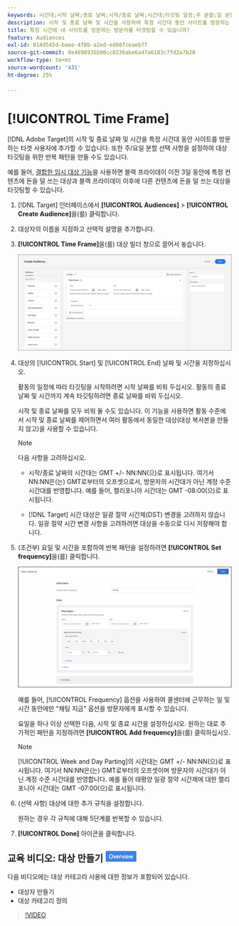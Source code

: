 ```yaml
---
keywords: 시간대;시작 날짜;종료 날짜;시작/종료 날짜;시간대;타깃팅 일정;주 분할;일 분할;분할
description: 시작 및 종료 날짜 및 시간을 사용하여 특정 시간대 동안 사이트를 방문하는 사용자를 타겟팅하는 방법에 대해 알아봅니다.
title: 특정 시간에 내 사이트를 방문하는 방문자를 타겟팅할 수 있습니까?
feature: Audiences
exl-id: 814d545d-baee-4f8b-a2ed-ed68fceaeb7f
source-git-commit: 0e4698935b90cc0236abe6a47a6183c7fd2a7b20
workflow-type: tm+mt
source-wordcount: '431'
ht-degree: 25%

---
```


# [!UICONTROL Time Frame]

[!DNL Adobe Target]의 시작 및 종료 날짜 및 시간을 특정 시간대 동안 사이트를 방문하는 타겟 사용자에 추가할 수 있습니다. 또한 주/요일 분할 선택 사항을 설정하여 대상 타깃팅을 위한 반복 패턴을 만들 수도 있습니다.

예를 들어, [결합한 임시 대상 기능](/help/main/c-target/combining-multiple-audiences.md#concept_A7386F1EA4394BD2AB72399C225981E5)을 사용하면 블랙 프라이데이 이전 3일 동안에 특정 컨텐츠에 돈을 덜 쓰는 대상과 블랙 프라이데이 이후에 다른 컨텐츠에 돈을 덜 쓰는 대상을 타깃팅할 수 있습니다.

1. [!DNL Target] 인터페이스에서 **[!UICONTROL Audiences]** > **[!UICONTROL Create Audience]**&#x200B;을(를) 클릭합니다.
1. 대상자의 이름을 지정하고 선택적 설명을 추가합니다.
1. **[!UICONTROL Time Frame]**&#x200B;을(를) 대상 빌더 창으로 끌어서 놓습니다.

   ![target_timeframe_dialog 이미지](assets/target_timeframe_dialog.png)

1. 대상의 [!UICONTROL Start] 및 [!UICONTROL End] 날짜 및 시간을 지정하십시오.

   활동의 일정에 따라 타깃팅을 시작하려면 시작 날짜를 비워 두십시오. 활동의 종료 날짜 및 시간까지 계속 타깃팅하려면 종료 날짜를 비워 두십시오.

   시작 및 종료 날짜를 모두 비워 둘 수도 있습니다. 이 기능을 사용하면 활동 수준에서 시작 및 종료 날짜를 제어하면서 여러 활동에서 동일한 대상(대상 복사본을 만들지 않고)을 사용할 수 있습니다.

   >[!NOTE]
   >
   >다음 사항을 고려하십시오.
   >
   >* 시작/종료 날짜의 시간대는 GMT +/- NN:NN(으)로 표시됩니다. 여기서 NN:NN은(는) GMT로부터의 오프셋으로서, 방문자의 시간대가 아닌 계정 수준 시간대를 반영합니다. 예를 들어, 캘리포니아 시간대는 GMT -08:00(으)로 표시됩니다.
   >
   >* [!DNL Target] 시간 대상은 일광 절약 시간제(DST) 변경을 고려하지 않습니다. 일광 절약 시간 변경 사항을 고려하려면 대상을 수동으로 다시 저장해야 합니다.

1. (조건부) 요일 및 시간을 포함하여 반복 패턴을 설정하려면 **[!UICONTROL Set frequency]**&#x200B;을(를) 클릭합니다.

   ![주/요일 분할](assets/week_and_day_parting.png)

   예를 들어, [!UICONTROL Frequency] 옵션을 사용하여 콜센터에 근무하는 일 및 시간 동안에만 &quot;채팅 지금&quot; 옵션을 방문자에게 표시할 수 있습니다.

   요일을 하나 이상 선택한 다음, 시작 및 종료 시간을 설정하십시오. 원하는 대로 추가적인 패턴을 지정하려면 **[!UICONTROL Add frequency]**&#x200B;을(를) 클릭하십시오.

   >[!NOTE]
   >
   >[!UICONTROL Week and Day Parting]의 시간대는 GMT +/- NN:NN(으)로 표시됩니다. 여기서 NN:NN은(는) GMT로부터의 오프셋이며 방문자의 시간대가 아닌 계정 수준 시간대를 반영합니다. 예를 들어 태평양 일광 절약 시간제에 대한 캘리포니아 시간대는 GMT -07:00(으)로 표시됩니다.

1. (선택 사항) 대상에 대한 추가 규칙을 설정합니다.

   원하는 경우 각 규칙에 대해 5단계를 반복할 수 있습니다.

1. **[!UICONTROL Done]** 아이콘을 클릭합니다.

## 교육 비디오: 대상 만들기 ![개요 배지](/help/main/assets/overview.png)

다음 비디오에는 대상 카테고리 사용에 대한 정보가 포함되어 있습니다.

* 대상자 만들기
* 대상 카테고리 정의

>[!VIDEO](https://video.tv.adobe.com/v/17392)
